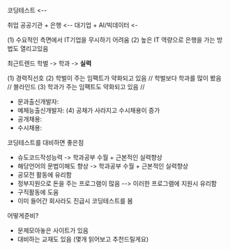 코딩테스트 <-- 

취업
공공기관 + 은행 <-- 
대기업 + AI/빅데이터 <- 

(1) 수요적인 측면에서 IT기업을 무시하기 어려움 
(2) 높은 IT 역량으로 은행을 가는 방법도 열리고있음 

최근트렌드 
학벌 -> 학과 -> **실력** 

(1) 경력직선호 
(2) 학벌이 주는 임팩트가 약화되고 있음 // 학벌보다 학과를 많이 봤음 // 블라인드 
(3) 학과가 주는 임팩트도 약화되고 있음 // 
- 문과출신개발자: 
- 예체능출신개발자: 
(4) 공채가 사라지고 수시채용이 증가 
- 공개채용: 
- 수시채용: 

코딩테스트를 대비하면 좋은점 
- 슈도코드작성능력 -> 학과공부 수월 + 근본적인 실력향상 
- 해당언어의 문법이해도 향상 -> 학과공부 수월 + 근본적인 실력향상 
- 공모전 활동에 유리함 
- 정부지원으로 돈을 주는 프로그램이 많음  --> 이러한 프로그램에 지원시 유리함 
- 구직활동에 도움 
- 이미 들어간 회사라도 진급시 코딩테스트를 봄 

어떻게준비?
- 문제모아놓은 사이트가 있음 
- 대비하는 교재도 있음 (몇개 읽어보고 추천드릴게요) 